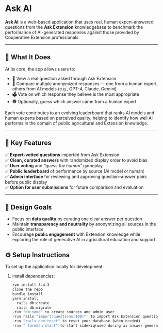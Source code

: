 # Ask AI

**Ask AI** is a web-based application that uses real, human expert–answered questions from the **Ask Extension** knowledgebase to benchmark the performance of AI-generated responses against those provided by Cooperative Extension professionals.

---

## 🧠 What It Does

At its core, the app allows users to:

- 📌 View a real question asked through Ask Extension  
- 🧪 Compare multiple anonymized responses — one from a human expert, others from AI models (e.g., GPT-4, Claude, Gemini)  
- 🗳️ Vote on which response they believe is the most appropriate  
- 🕵️ Optionally, guess which answer came from a human expert  

Each vote contributes to an evolving leaderboard that ranks AI models and human experts based on perceived quality, helping to identify how well AI performs in the domain of public agricultural and Extension knowledge.

---

## 🔑 Key Features

✅ **Expert-vetted questions** imported from Ask Extension  
✅ **Clean, curated answers** with randomized display order to avoid bias  
✅ **User voting** and *“guess the human”* gameplay  
✅ **Public leaderboard** of performance by source (AI model or human)  
✅ **Admin interface** for reviewing and approving question–answer pairs before public display  
✅ **Option for user submissions** for future comparison and evaluation  

---

## 🎯 Design Goals

- Focus on **data quality** by curating one clear answer per question  
- Maintain **transparency and neutrality** by anonymizing all sources in the public interface  
- Encourage **public engagement** with Extension knowledge while exploring the role of generative AI in agricultural education and support

## ⚙️ Setup Instructions

To set up the application locally for development:

1. Install dependencies:

   ```bash
   rvm install 3.4.3
   clone the repo
   bundle install
   yarn install
	 rails db:create
	 rails db:migrate
   -run "db:seed" to create sources and admin user
   -run rails "import:questions[100]"  to import Ask Extension questions (contact Mark Locklear for full question set); pass the number of questions you would like to import
   -run "rails dev:reset" to reset your database (when needed)
   -run " foreman start" to start sidekiq(used during ai answer generation) and run the rails server
